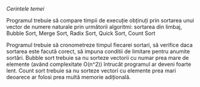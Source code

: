 *Cerintele temei*

Programul trebuie să compare timpii de execuție obținuți prin sortarea unui vector de numere naturale prin următorii algoritmi: sortarea din limbaj, Bubble Sort, Merge Sort, Radix Sort, Quick Sort, Count Sort

Programul trebuie să cronometreze timpul fiecarei sortari, să verifice daca sortarea este facută corect, să impuna conditii de limitare pentru anumite sortări. Bubble sort trebuie sa nu sorteze vectorii cu numar prea mare de elemente (având complexitate O(n^2)) întrucât programul ar deveni foarte lent. Count sort trebuie sa nu sorteze vectori cu elemente prea mari deoarece ar folosi prea multă memorie adițională.
